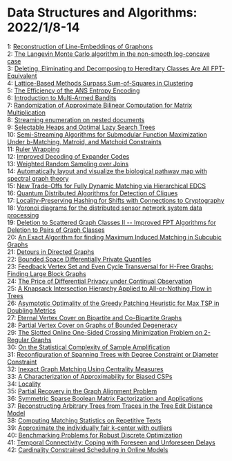 # Data Structures and Algorithms: 2022/1/8-14  
1: [Reconstruction of Line-Embeddings of Graphons](https://doi.org/10.48550/arXiv.2007.06444)  
2: [The Langevin Monte Carlo algorithm in the non-smooth log-concave case](https://doi.org/10.48550/arXiv.2101.10695)  
3: [Deleting, Eliminating and Decomposing to Hereditary Classes Are All  FPT-Equivalent](https://doi.org/10.48550/arXiv.2104.09950)  
4: [Lattice-Based Methods Surpass Sum-of-Squares in Clustering](https://doi.org/10.48550/arXiv.2112.03898)  
5: [The Efficiency of the ANS Entropy Encoding](https://doi.org/10.48550/arXiv.2201.02514)  
6: [Introduction to Multi-Armed Bandits](https://doi.org/10.48550/arXiv.1904.07272)  
7: [Randomization of Approximate Bilinear Computation for Matrix  Multiplication](https://doi.org/10.48550/arXiv.1905.07439)  
8: [Streaming enumeration on nested documents](https://doi.org/10.48550/arXiv.2010.06037)  
9: [Selectable Heaps and Optimal Lazy Search Trees](https://doi.org/10.48550/arXiv.2011.11772)  
10: [Semi-Streaming Algorithms for Submodular Function Maximization Under  b-Matching, Matroid, and Matchoid Constraints](https://doi.org/10.48550/arXiv.2107.13071)  
11: [Ruler Wrapping](https://doi.org/10.48550/arXiv.2109.14497)  
12: [Improved Decoding of Expander Codes](https://doi.org/10.48550/arXiv.2111.07629)  
13: [Weighted Random Sampling over Joins](https://doi.org/10.48550/arXiv.2201.02670)  
14: [Automatically layout and visualize the biological pathway map with  spectral graph theory](https://doi.org/10.48550/arXiv.2201.02728)  
15: [New Trade-Offs for Fully Dynamic Matching via Hierarchical EDCS](https://doi.org/10.48550/arXiv.2201.02905)  
16: [Quantum Distributed Algorithms for Detection of Cliques](https://doi.org/10.48550/arXiv.2201.03000)  
17: [Locality-Preserving Hashing for Shifts with Connections to Cryptography](https://doi.org/10.48550/arXiv.2201.03041)  
18: [Voronoi diagrams for the distributed sensor network system data  processing](https://doi.org/10.48550/arXiv.2201.03106)  
19: [Deletion to Scattered Graph Classes II -- Improved FPT Algorithms for  Deletion to Pairs of Graph Classes](https://doi.org/10.48550/arXiv.2201.03142)  
20: [An Exact Algorithm for finding Maximum Induced Matching in Subcubic  Graphs](https://doi.org/10.48550/arXiv.2201.03220)  
21: [Detours in Directed Graphs](https://doi.org/10.48550/arXiv.2201.03318)  
22: [Bounded Space Differentially Private Quantiles](https://doi.org/10.48550/arXiv.2201.03380)  
23: [Feedback Vertex Set and Even Cycle Transversal for H-Free Graphs:  Finding Large Block Graphs](https://doi.org/10.48550/arXiv.2105.02736)  
24: [The Price of Differential Privacy under Continual Observation](https://doi.org/10.48550/arXiv.2112.00828)  
25: [A Knapsack Intersection Hierarchy Applied to All-or-Nothing Flow in  Trees](https://doi.org/10.48550/arXiv.2201.02914)  
26: [Asymptotic Optimality of the Greedy Patching Heuristic for Max TSP in  Doubling Metrics](https://doi.org/10.48550/arXiv.2201.03813)  
27: [Eternal Vertex Cover on Bipartite and Co-Bipartite Graphs](https://doi.org/10.48550/arXiv.2201.03820)  
28: [Partial Vertex Cover on Graphs of Bounded Degeneracy](https://doi.org/10.48550/arXiv.2201.03876)  
29: [The Slotted Online One-Sided Crossing Minimization Problem on 2-Regular  Graphs](https://doi.org/10.48550/arXiv.2201.04061)  
30: [On the Statistical Complexity of Sample Amplification](https://doi.org/10.48550/arXiv.2201.04315)  
31: [Reconfiguration of Spanning Trees with Degree Constraint or Diameter  Constraint](https://doi.org/10.48550/arXiv.2201.04354)  
32: [Inexact Graph Matching Using Centrality Measures](https://doi.org/10.48550/arXiv.2201.04563)  
33: [A Characterization of Approximability for Biased CSPs](https://doi.org/10.48550/arXiv.2201.04617)  
34: [Locality](https://doi.org/10.48550/arXiv.1902.07928)  
35: [Partial Recovery in the Graph Alignment Problem](https://doi.org/10.48550/arXiv.2007.00533)  
36: [Symmetric Sparse Boolean Matrix Factorization and Applications](https://doi.org/10.48550/arXiv.2102.01570)  
37: [Reconstructing Arbitrary Trees from Traces in the Tree Edit Distance  Model](https://doi.org/10.48550/arXiv.2102.03173)  
38: [Computing Matching Statistics on Repetitive Texts](https://doi.org/10.48550/arXiv.2111.00376)  
39: [Approximate the individually fair k-center with outliers](https://doi.org/10.48550/arXiv.2201.04849)  
40: [Benchmarking Problems for Robust Discrete Optimization](https://doi.org/10.48550/arXiv.2201.04985)  
41: [Temporal Connectivity: Coping with Foreseen and Unforeseen Delays](https://doi.org/10.48550/arXiv.2201.05011)  
42: [Cardinality Constrained Scheduling in Online Models](https://doi.org/10.48550/arXiv.2201.05113)  